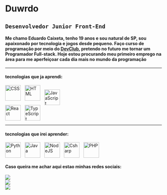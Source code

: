 # Duwrdo 
## **`Desenvolvedor Junior Front-End`**

#### Me chamo Eduardo Caixeta, tenho 19 anos e sou natural de SP, sou apaixonado por tecnologia e jogos desde pequeno. Faço curso de programação por meio do [DevClub](https://lp.devclub.com.br/devclub-oficial/), pretendo no futuro me tornar um Programador Full-stack. Hoje estou procurando meu primeiro emprego na área para me aperfeiçoar cada dia mais no mundo da programação
---

#### **tecnologias que ja aprendi:** 

<div class=learneds style="display:inline-block", >
<img 
    align="left" 
    alt="CSS"
    title="CSS"
    width="50px"
    heigth="50px"
    style="padding-right: 10px;"
    src="https://cdn.jsdelivr.net/gh/devicons/devicon@latest/icons/css3/css3-original.svg"/> 
<img
    align="left" 
    alt="HTML"
    title="HTML"
    width="50px"
    heigth="50px"
    style="padding-right: 10px;"
    src="https://cdn.jsdelivr.net/gh/devicons/devicon@latest/icons/html5/html5-original.svg"/>

<img 
    align="left" 
    alt="JavaScript"
    title="JavaScript"
    width="50px"
    heigth="50px"
    style="padding-right: 10px;"
    src="https://cdn.jsdelivr.net/gh/devicons/devicon@latest/icons/javascript/javascript-original.svg"/>
<img     
    align="left" 
    alt="React"
    title="React"
    width="50px"
    heigth="50px"
    style="padding-right: 10px;" 
    src="https://cdn.jsdelivr.net/gh/devicons/devicon@latest/icons/react/react-original.svg" />
<img 
    align="left" 
    alt="TypeScript"
    title="TypeScript"
    width="50px"
    heigth="50px"
    style="padding-right: 10px;"
    src="https://cdn.jsdelivr.net/gh/devicons/devicon@latest/icons/typescript/typescript-original.svg"/>
    <br>
    <br>
</div>

---
#### **tecnologias que irei aprender:**
<div class=notlearneds style="display:inline-block", >
    <img
    align="left" 
    alt="Python"
    title="Python"
    width="50px"
    heigth="50px"
    style="padding-right: 10px;"src="https://cdn.jsdelivr.net/gh/devicons/devicon@latest/icons/python/python-original.svg" />
    <img
    align="left" 
    alt="Java"
    title="Java"
    width="50px"
    heigth="50px"
    style="padding-right: 10px;" 
    src="https://cdn.jsdelivr.net/gh/devicons/devicon@latest/icons/java/java-original.svg"  />
    <img 
    align="left" 
    alt="NodeJS"
    title="NodeJS"
    width="50px"
    heigth="50px"
    style="padding-right: 10px;"
    src="https://cdn.jsdelivr.net/gh/devicons/devicon@latest/icons/nodejs/nodejs-original-wordmark.svg" />
    <img 
    align="left" 
    alt="Csharp"
    title="Csharp"
    width="50px"
    heigth="50px"
    style="padding-right: 10px;"
    src="https://cdn.jsdelivr.net/gh/devicons/devicon@latest/icons/csharp/csharp-original.svg" />
    <img 
    align="left" 
    alt="PHP"
    title="PHP"
    width="50px"
    heigth="50px"
    style="padding-right: 10px;"
    src="https://cdn.jsdelivr.net/gh/devicons/devicon@latest/icons/php/php-original.svg" />
  <br>
</div>
<br>

#### **Caso queira me achar aqui estao minhas redes sociais:**
<div class=socialmedia>
  <a href="https://instagram.com/duwrdo" target="_blank"><img src="https://img.shields.io/badge/-Instagram-%23E4405F?style=for-the-badge&logo=instagram&logoColor=white" target="_blank"></a>
  <br>
  <a href="https://www.linkedin.com/in/eduardocaixeta" target="_blank"><img src="https://img.shields.io/badge/-LinkedIn-%230077B5?style=for-the-badge&logo=linkedin&logoColor=white" target="_blank"></a>
  <br>
   <a href = "mailto:eduwrdocaixeta@gmail.com"><img src="https://img.shields.io/badge/-Gmail-%23333?style=for-the-badge&logo=gmail&logoColor=white" target="_blank"></a>
  </div>

     

